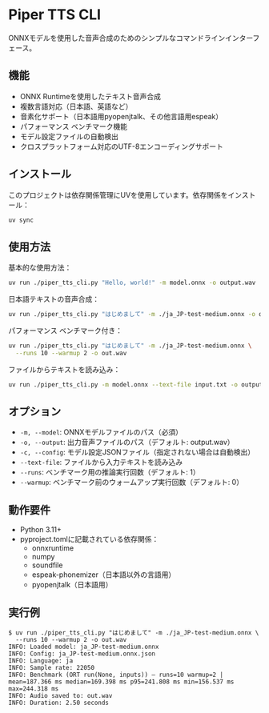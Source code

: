 # Piper TTS CLI

ONNXモデルを使用した音声合成のためのシンプルなコマンドラインインターフェース。

## 機能

- ONNX Runtimeを使用したテキスト音声合成
- 複数言語対応（日本語、英語など）
- 音素化サポート（日本語用pyopenjtalk、その他言語用espeak）
- パフォーマンス ベンチマーク機能
- モデル設定ファイルの自動検出
- クロスプラットフォーム対応のUTF-8エンコーディングサポート

## インストール

このプロジェクトは依存関係管理にUVを使用しています。依存関係をインストール：

```bash
uv sync
```

## 使用方法

基本的な使用方法：
```bash
uv run ./piper_tts_cli.py "Hello, world!" -m model.onnx -o output.wav
```

日本語テキストの音声合成：
```bash
uv run ./piper_tts_cli.py "はじめまして" -m ./ja_JP-test-medium.onnx -o out.wav
```

パフォーマンス ベンチマーク付き：
```bash
uv run ./piper_tts_cli.py "はじめまして" -m ./ja_JP-test-medium.onnx \
  --runs 10 --warmup 2 -o out.wav
```

ファイルからテキストを読み込み：
```bash
uv run ./piper_tts_cli.py -m model.onnx --text-file input.txt -o output.wav
```

## オプション

- `-m, --model`: ONNXモデルファイルのパス（必須）
- `-o, --output`: 出力音声ファイルのパス（デフォルト: output.wav）
- `-c, --config`: モデル設定JSONファイル（指定されない場合は自動検出）
- `--text-file`: ファイルから入力テキストを読み込み
- `--runs`: ベンチマーク用の推論実行回数（デフォルト: 1）
- `--warmup`: ベンチマーク前のウォームアップ実行回数（デフォルト: 0）

## 動作要件

- Python 3.11+
- pyproject.tomlに記載されている依存関係：
  - onnxruntime
  - numpy
  - soundfile
  - espeak-phonemizer（日本語以外の言語用）
  - pyopenjtalk（日本語用）

## 実行例

```
$ uv run ./piper_tts_cli.py "はじめまして" -m ./ja_JP-test-medium.onnx \
  --runs 10 --warmup 2 -o out.wav
INFO: Loaded model: ja_JP-test-medium.onnx
INFO: Config: ja_JP-test-medium.onnx.json
INFO: Language: ja
INFO: Sample rate: 22050
INFO: Benchmark (ORT run(None, inputs)) — runs=10 warmup=2 | mean=187.366 ms median=169.398 ms p95=241.808 ms min=156.537 ms max=244.318 ms
INFO: Audio saved to: out.wav
INFO: Duration: 2.50 seconds
```
